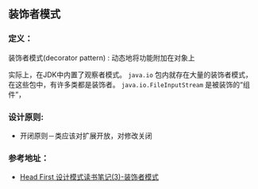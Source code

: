 ## 装饰者模式

### 定义：

> 
装饰者模式(decorator pattern) : 动态地将功能附加在对象上

> 
实际上，在JDK中内置了观察者模式。
`java.io` 包内就存在大量的装饰者模式，在这些包中，有许多类都是装饰者。
`java.io.FileInputStream` 是被装饰的“组件”，

### 设计原则:

- 开闭原则－类应该对扩展开放，对修改关闭

### 参考地址：

- [Head First 设计模式读书笔记(3)-装饰者模式](http://www.cnblogs.com/lzhp/p/3360346.html)